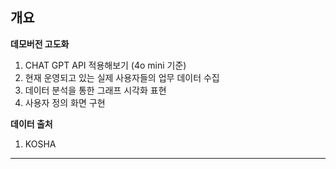 ## **개요**

**데모버전 고도화**
1. CHAT GPT API 적용해보기 (4o mini 기준)
2. 현재 운영되고 있는 실제 사용자들의 업무 데이터 수집 
3. 데이터 분석을 통한 그래프 시각화 표현 
4. 사용자 정의 화면 구현

**데이터 출처**
1. KOSHA
   
***


